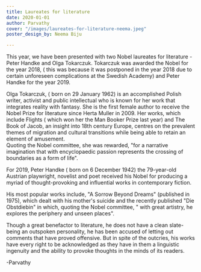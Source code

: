 ```yaml
---
title: Laureates for literature
date: 2020-01-01
author: Parvathy
cover: "/images/laureates-for-literature-neema.jpeg"
poster_design_by: Neema Biju

---
```

This year, we have been presented with two Nobel laureates for literature - Peter Handke and Olga Tokarczuk. Tokarczuk was awarded the Nobel for the year 2018, ( this was because it was postponed in the year 2018 due to certain unforeseen complications at the Swedish Academy) and Peter Handke for the year 2019.


Olga Tokarczuk, ( born on 29 January 1962) is an accomplished Polish writer, activist and public intellectual who is known for her work that integrates reality with fantasy. She is the first female author to receive the Nobel Prize for literature since Herta Muller in 2009.
Her works, which include Flights ( which won her the Man Booker Prize last year) and The Book of Jacob, an insight into 18th century Europe, centres on the prevalent themes of migration and cultural transitions while being able to retain an element of amusement.  
Quoting the Nobel committee, she was rewarded, "for a narrative imagination that with encyclopaedic passion represents the crossing of boundaries as a form of life".

  
For 2019, Peter Handke ( born on 6 December 1942) the 79-year-old Austrian playwright, novelist and poet received his Nobel for producing a myriad of thought-provoking and influential works in contemporary fiction.

  
His most popular works include, "A Sorrow Beyond Dreams" (published in 1975), which dealt with his mother's suicide and the recently published "Die Obstdiebin" in which, quoting the Nobel committee, " with great artistry, he explores the periphery and unseen places".

  
Though a great benefactor to literature, he does not have a clean slate- being an outspoken personality, he has been accused of letting out comments that have proved offensive. But in spite of the outcries, his works have every right to be acknowledged as they have in them a linguistic ingenuity and the ability to provoke thoughts in the minds of its readers.

\-Parvathy